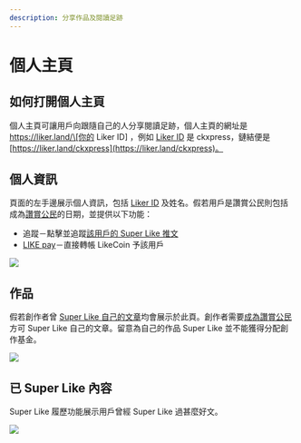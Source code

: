 ```yaml
---
description: 分享作品及閱讀足跡
---
```


# 個人主頁

## 如何打開個人主頁

個人主頁可讓用戶向跟隨自己的人分享閱讀足跡，個人主頁的網址是 https://liker.land/\[你的 Liker ID] ，例如 [Liker ID](../liker-id/) 是 ckxpress，鏈結便是 [https://liker.land/ckxpress](https://liker.land/ckxpress)。

## 個人資訊

頁面的左手邊展示個人資訊，包括 [Liker ID](../liker-id/) 及姓名。假若用戶是讚賞公民則包括成為[讚賞公民](../civic-liker/)的日期，並提供以下功能：

* 追蹤－點擊並追蹤[該用戶的 Super Like 推文](../liker-land/superlike.md)
* [LIKE pay](../../guides/wallet/like-pay.md)－直接轉帳 LikeCoin 予該用戶

![](../../.gitbook/assets/likerid-avatar.png)

## 作品

假若創作者曾 [Super Like 自己的文章](../liker-land/superlike.md)均會展示於此頁。創作者需要[成為讚賞公民](../civic-liker/)方可 Super Like 自己的文章。留意為自己的作品 Super Like 並不能獲得分配創作基金。

![](../../.gitbook/assets/portfolio-page-1.png)

## 已 Super Like 內容

Super Like 履歷功能展示用戶曾經 Super Like 過甚麼好文。

![](../../.gitbook/assets/portfolio-page-2.png)
